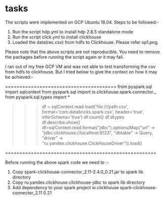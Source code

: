 # tasks
The scripts were implemented on GCP Ubuntu 18.04.
Steps to be followed:-

1. Run the script hdp.yml to install hdp 2.8.5 standalone mode
2. Run the script click.yml to install clickhouse
3. Loaded the data(rec.csv) from hdfs to Clickhouse. Please refer op1.png.

Please note that the above scripts are not reproducible. You need to remove the packages before running the script again or it may fail. 

I ran out of my free GCP VM and was not able to test transforming the csv from hdfs to clickhouse. But I tried below to give the context on how it may be achieved:-

=======================================
from pyspark.sql import sqlcontext
from pyspark.sql import io.clickhouse.spark.connector._
from pyspark.sql.types import *
>>>  df = sqlContext.read.load('file:///path.csv', 
                          format='com.databricks.spark.csv', 
                          header='true', 
                          inferSchema='true')
>>> df.count()
>>> df.dtypes
>>> df.describe.show() 
df=sqlContext.read.format("jdbc").options(Map("url" -> "jdbc:clickhouse://localhost:8123", "dbtable" -> Query, "driver" -> "ru.yandex.clickhouse.ClickHouseDriver")).load()

=====================================================

Before running the above spark code we need to :-
1. Copy spark-clickhouse-connector_2.11-2.4.0_0.21.jar to spark lib directory
2. Copy ru.yandex.clickhouse.clickhouse-jdbc to spark lib directory
3. Add dependency to your spark project
        <dependency>
            <groupId>io.clickhouse</groupId>
            <artifactId>spark-clickhouse-connector_2.11</artifactId>
            <version>0.21</version>
        </dependency>
